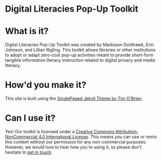 Digital Literacies Pop-Up Toolkit
======================

# What is it?

Digital Literacies Pop-Up Toolkit was created by Madisson Goldhawk, Erin Johnson, and Lillian Rigling. This toolkit allows libraries or other institutions to adopt or adapt zero-cost pop-up activities meant to provide short-form tangible information literacy instruction related to digital privacy and media literacy.

# How'd you make it?

This site is built using the [SinglePaged Jekyll Theme by Tim O'Brien](http://t413.com/SinglePaged/).  

# Can I use it?

Yes! Our toolkit is licensed under a <a rel="license" href="http://creativecommons.org/licenses/by-nc/4.0/">Creative Commons Attribution-NonCommercial 4.0 International License</a>. This means you can use or remix this content without our permission for any non-commercial purposes. However, we would love to hear how you're using it, so please don't hesitate to <a href="mailto:lrigling@gmail.com">get in touch</a>.
